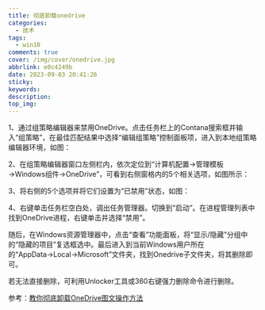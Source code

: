 ```yaml
---
title: 彻底卸载onedrive
categories:
  - 技术
tags:
  - win10
comments: true
cover: /img/cover/onedrive.jpg
abbrlink: e0c4249b
date: 2023-09-03 20:41:26
sticky:
keywords:
description:
top_img:
---
```


1、通过组策略编辑器来禁用OneDrive。点击任务栏上的Contana搜索框并输入“组策略”，在最佳匹配结果中选择“编辑组策略”控制面板项，进入到本地组策略编辑器环境，如图：

2、在组策略编辑器窗口左侧栏内，依次定位到“计算机配置→管理模板→Windows组件→OneDrive”，可看到右侧窗格内的5个相关选项，如图所示：

3、将右侧的5个选项并将它们设置为“已禁用”状态，如图：

4、右键单击任务栏空白处，调出任务管理器。切换到“启动”。在进程管理列表中找到OneDrive进程，右键单击并选择“禁用”。

随后，在Windows资源管理器中，点击“查看”功能面板，将“显示/隐藏”分组中的“隐藏的项目”复选框选中。最后进入到当前Windows用户所在的“AppData→Local→Microsoft”文件夹，找到Onedrive子文件夹，将其删除即可。

若无法直接删除，可利用Unlocker工具或360右键强力删除命令进行删除。

参考：[教你彻底卸载OneDrive图文操作方法](https://office.tqzw.net.cn/computer/computer/229566.html)
